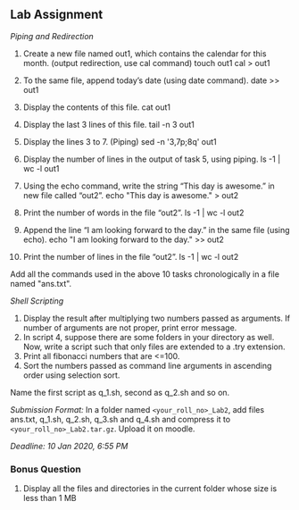 ## Lab Assignment

*Piping and Redirection*
1. Create a new file named out1, which contains the calendar for this month. (output redirection, use cal command)
touch out1
cal > out1

2. To the same file, append today’s date (using date command).
date >> out1

3. Display the contents of this file.
cat out1

4. Display the last 3 lines of this file.
tail -n 3 out1

5. Display the lines 3 to 7. (Piping)
sed -n '3,7p;8q' out1

6. Display the number of lines in the output of task 5, using piping.
ls -1 | wc -l out1

7. Using the echo command, write the string “This day is awesome.” in new file called “out2”.
echo "This day is awesome." > out2

8. Print the number of words in the file “out2”.
ls -1 | wc -l out2

9. Append the line “I am looking forward to the day.” in the same file (using echo).
echo "I am looking forward to the day." >> out2

10. Print the number of lines in the file “out2”.
ls -1 | wc -l out2

Add all the commands used in the above 10 tasks chronologically in a file named "ans.txt". 

*Shell Scripting*
1. Display the result after multiplying two numbers passed as arguments. If number of arguments are not proper, print error
message.
2. In script 4, suppose there are some folders in your directory as well. Now, write a script such that only files are extended
to a .try extension.
3. Print all fibonacci numbers that are <=100.
4. Sort the numbers passed as command line arguments in ascending order using selection sort.

Name the first script as q\_1.sh, second as q\_2.sh and so on.

*Submission Format:* In a folder named `<your_roll_no>_Lab2`, add files ans.txt, q\_1.sh, q\_2.sh, q\_3.sh and q\_4.sh and compress it to
`<your_roll_no>_Lab2.tar.gz`. Upload it on moodle.

*Deadline: 10 Jan 2020, 6:55 PM*

### Bonus Question
1. Display all the files and directories in the current folder whose size is less than 1 MB 
